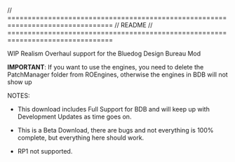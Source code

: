 //	================================================================================
//	README
//	================================================================================


WIP Realism Overhaul support for the Bluedog Design Bureau Mod

**IMPORTANT**: If you want to use the engines, you need to delete the PatchManager folder from ROEngines, otherwise the engines in BDB will not show up


NOTES:

- This download includes Full Support for BDB and will keep up with Development Updates as time goes on.

- This is a Beta Download, there are bugs and not everything is 100% complete, but everything here should work.

- RP1 not supported.
